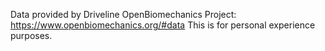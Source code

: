 Data provided by Driveline OpenBiomechanics Project: https://www.openbiomechanics.org/#data
This is for personal experience purposes.
